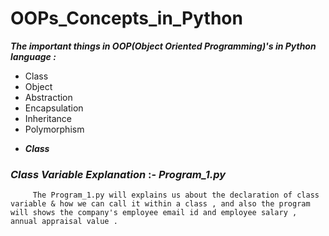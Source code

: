 # OOPs_Concepts_in_Python

***The important things in OOP(Object Oriented Programming)'s in Python language :***

   - Class
   - Object
   - Abstraction
   - Encapsulation
   - Inheritance 
   - Polymorphism
   
   * ***Class***
         
         
   


   

   ### ***Class Variable Explanation*** :- ***Program_1.py***
  
         The Program_1.py will explains us about the declaration of class variable & how we can call it within a class , and also the program will shows the company's employee email id and employee salary , annual appraisal value .

  
